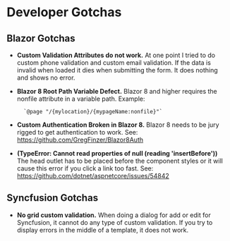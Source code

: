 # Developer Gotchas

## Blazor Gotchas
* **Custom Validation Attributes do not work.**  At one point I tried to do custom phone validation and custom email validation.  If the data is invalid when loaded it dies when submitting the form.  It does nothing and shows no error.
* **Blazor 8 Root Path Variable Defect.**  Blazor 8 and higher requires the nonfile attribute in a variable path.  Example:

        `@page "/{mylocation}/{mypageName:nonfile}"`
* **Custom Authentication Broken in Blazor 8.** Blazor 8 needs to be jury rigged to get authentication to work.  See:  https://github.com/GregFinzer/Blazor8Auth

* **(TypeError: Cannot read properties of null (reading 'insertBefore'))** The head outlet has to be placed before the component styles or it will cause this error if you click a link too fast.  See:  https://github.com/dotnet/aspnetcore/issues/54842

## Syncfusion Gotchas
* **No grid custom validation.** When doing a dialog for add or edit  for Syncfusion, it cannot do any type of custom validation.  If you try to display errors in the middle of a template, it does not work.

